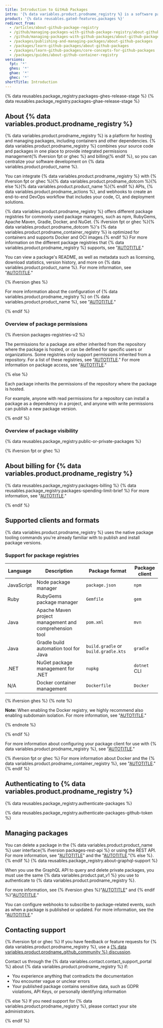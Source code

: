 ```yaml
---
title: Introduction to GitHub Packages
intro: '{% data variables.product.prodname_registry %} is a software package hosting service that allows you to host your software packages privately {% ifversion ghae %} for specified users or internally for your enterprise{% else %}or publicly{% endif %} and use packages as dependencies in your projects.'
product: '{% data reusables.gated-features.packages %}'
redirect_from:
  - /articles/about-github-package-registry
  - /github/managing-packages-with-github-package-registry/about-github-package-registry
  - /github/managing-packages-with-github-packages/about-github-packages
  - /packages/publishing-and-managing-packages/about-github-packages
  - /packages/learn-github-packages/about-github-packages
  - /packages/learn-github-packages/core-concepts-for-github-packages
  - /packages/guides/about-github-container-registry
versions:
  fpt: '*'
  ghes: '*'
  ghae: '*'
  ghec: '*'
shortTitle: Introduction
---
```


{% data reusables.package_registry.packages-ghes-release-stage %}
{% data reusables.package_registry.packages-ghae-release-stage %}

## About {% data variables.product.prodname_registry %}

{% data variables.product.prodname_registry %} is a platform for hosting and managing packages, including containers and other dependencies. {% data variables.product.prodname_registry %} combines your source code and packages in one place to provide integrated permissions management{% ifversion fpt or ghec %} and billing{% endif %}, so you can centralize your software development on {% data variables.product.product_name %}.

You can integrate {% data variables.product.prodname_registry %} with {% ifversion fpt or ghec %}{% data variables.product.prodname_dotcom %}{% else %}{% data variables.product.product_name %}{% endif %} APIs, {% data variables.product.prodname_actions %}, and webhooks to create an end-to-end DevOps workflow that includes your code, CI, and deployment solutions.

{% data variables.product.prodname_registry %} offers different package registries for commonly used package managers, such as npm, RubyGems, Apache Maven, Gradle, Docker, and NuGet. {% ifversion fpt or ghec %}{% data variables.product.prodname_dotcom %}'s {% data variables.product.prodname_container_registry %} is optimized for containers and supports Docker and OCI images.{% endif %} For more information on the different package registries that {% data variables.product.prodname_registry %} supports, see "[AUTOTITLE](/packages/working-with-a-github-packages-registry)."

You can view a package's README, as well as metadata such as licensing, download statistics, version history, and more on {% data variables.product.product_name %}. For more information, see "[AUTOTITLE](/packages/learn-github-packages/viewing-packages)."

{% ifversion ghes %}

For more information about the configuration of {% data variables.product.prodname_registry %} on {% data variables.product.product_name %}, see "[AUTOTITLE](/admin/packages/getting-started-with-github-packages-for-your-enterprise)."

{% endif %}

### Overview of package permissions

{% ifversion packages-registries-v2 %}

The permissions for a package are either inherited from the repository where the package is hosted, or can be defined for specific users or organizations. Some registries only support permissions inherited from a repository. For a list of these registries, see "[AUTOTITLE](/packages/learn-github-packages/about-permissions-for-github-packages#permissions-for-repository-scoped-packages)." For more information on package access, see "[AUTOTITLE](/packages/learn-github-packages/configuring-a-packages-access-control-and-visibility)."

{% else %}

Each package inherits the permissions of the repository where the package is hosted.

For example, anyone with read permissions for a repository can install a package as a dependency in a project, and anyone with write permissions can publish a new package version.

{% endif %}

### Overview of package visibility

{% data reusables.package_registry.public-or-private-packages %}

{% ifversion fpt or ghec %}

## About billing for {% data variables.product.prodname_registry %}

{% data reusables.package_registry.packages-billing %} {% data reusables.package_registry.packages-spending-limit-brief %} For more information, see "[AUTOTITLE](/billing/managing-billing-for-github-packages/about-billing-for-github-packages)."

{% endif %}

## Supported clients and formats
<!-- If you make changes to this feature, check whether any of the changes affect languages listed in /get-started/learning-about-github/github-language-support. If so, please update the language support article accordingly. -->

{% data variables.product.prodname_registry %} uses the native package tooling commands you're already familiar with to publish and install package versions.

### Support for package registries

| Language | Description | Package format | Package client |
| --- | --- | --- | --- |
| JavaScript | Node package manager | `package.json`  | `npm` |
| Ruby |  RubyGems package manager | `Gemfile` |  `gem` |
| Java | Apache Maven project management and comprehension tool | `pom.xml` |  `mvn` |
| Java | Gradle build automation tool for Java | `build.gradle` or `build.gradle.kts`  | `gradle`  |
| .NET | NuGet package management for .NET | `nupkg`  |  `dotnet` CLI |
| N/A | Docker container management | `Dockerfile` | `Docker` |

{% ifversion ghes %}
{% note %}

**Note:** When enabling the Docker registry, we highly recommend also enabling subdomain isolation. For more information, see "[AUTOTITLE](/admin/configuration/configuring-network-settings/enabling-subdomain-isolation)."

{% endnote %}

{% endif %}

For more information about configuring your package client for use with {% data variables.product.prodname_registry %}, see "[AUTOTITLE](/packages/working-with-a-github-packages-registry)."

{% ifversion fpt or ghec %}
For more information about Docker and the {% data variables.product.prodname_container_registry %}, see "[AUTOTITLE](/packages/working-with-a-github-packages-registry/working-with-the-container-registry)."
{% endif %}

## Authenticating to {% data variables.product.prodname_registry %}

{% data reusables.package_registry.authenticate-packages %}

{% data reusables.package_registry.authenticate-packages-github-token %}

## Managing packages

You can delete a package in the {% data variables.product.product_name %} user interface{% ifversion packages-rest-api %} or using the REST API. For more information, see "[AUTOTITLE](/packages/learn-github-packages/deleting-and-restoring-a-package)" and the "[AUTOTITLE](/rest/packages)."{% else %}.{% endif %} {% data reusables.package_registry.about-graphql-support %}

When you use the GraphQL API to query and delete private packages, you must use the same {% data variables.product.pat_v1 %} you use to authenticate to {% data variables.product.prodname_registry %}.

For more information, see {% ifversion ghes %}"[AUTOTITLE](/packages/learn-github-packages/deleting-and-restoring-a-package)" and {% endif %}"[AUTOTITLE](/graphql/guides/forming-calls-with-graphql)."

You can configure webhooks to subscribe to package-related events, such as when a package is published or updated. For more information, see the "[AUTOTITLE](/webhooks-and-events/webhooks/webhook-events-and-payloads#package)."

## Contacting support

{% ifversion fpt or ghec %}
If you have feedback or feature requests for {% data variables.product.prodname_registry %}, use a [{% data variables.product.prodname_github_community %} discussion](https://github.com/orgs/community/discussions/categories/actions-and-packages).

Contact us through the {% data variables.contact.contact_support_portal %} about {% data variables.product.prodname_registry %} if:

- You experience anything that contradicts the documentation
- You encounter vague or unclear errors
- Your published package contains sensitive data, such as GDPR violations, API Keys, or personally identifying information

{% else %}
If you need support for {% data variables.product.prodname_registry %}, please contact your site administrators.

{% endif %}
